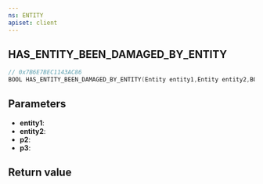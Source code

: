 ```yaml
---
ns: ENTITY
apiset: client
---
```

## HAS_ENTITY_BEEN_DAMAGED_BY_ENTITY

```c
// 0x7B6E7BEC1143AC86
BOOL HAS_ENTITY_BEEN_DAMAGED_BY_ENTITY(Entity entity1,Entity entity2,BOOL p2,BOOL p3);
```


## Parameters
* **entity1**:
* **entity2**:
* **p2**:
* **p3**:

## Return value

